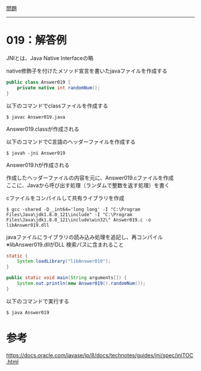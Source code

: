 [問題](../README.md)

***
# 019：解答例
JNIとは、Java Native Interfaceの略

native修飾子を付けたメソッド宣言を書いたjavaファイルを作成する
```java
public class Answer019 {
    private native int randomNum();
}
```

以下のコマンドでclassファイルを作成する
```
$ javac Answer019.java
```
Answer019.classが作成される

以下のコマンドでC言語のヘッダーファイルを作成する
```
$ javah -jni Answer019
```
Answer019.hが作成される

作成したヘッダーファイルの内容を元に、Answer019.cファイルを作成  
ここに、Javaから呼び出す処理（ランダムで整数を返す処理）を書く

cファイルをコンパイルして共有ライブラリを作成
```
$ gcc -shared -D__int64='long long' -I "C:\Program Files\Java\jdk1.8.0_121\include" -I "C:\Program Files\Java\jdk1.8.0_121\include\win32\" Answer019.c -o libAnswer019.dll
```

javaファイルにライブラリの読み込み処理を追記し、再コンパイル  
※libAnswer019.dllがDLL 検索パスに含まれること
```java
static {
    System.loadLibrary("libAnswer019");
}

public static void main(String arguments[]) {
    System.out.println(new Answer019().randomNum());
}
```

以下のコマンドで実行する
```
$ java Answer019
```


# 参考
https://docs.oracle.com/javase/jp/8/docs/technotes/guides/jni/spec/jniTOC.html
